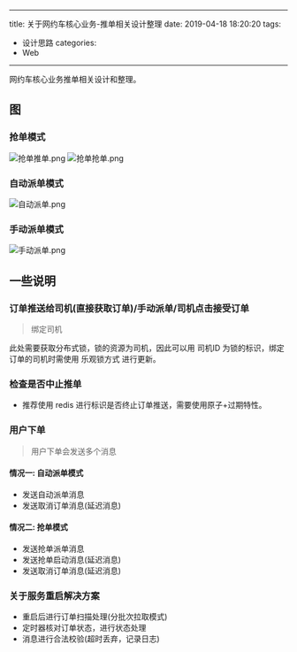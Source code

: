 ------
title: 关于网约车核心业务-推单相关设计整理
date: 2019-04-18 18:20:20
tags:
  - 设计思路
categories:
  - Web
------

网约车核心业务推单相关设计和整理。
<!--more-->
## 图
### 抢单模式
![抢单推单.png](http://cdn.hocgin.top/%E6%8A%A2%E5%8D%95%E6%8E%A8%E5%8D%95.png)
![抢单抢单.png](http://cdn.hocgin.top/%E6%8A%A2%E5%8D%95%E6%8A%A2%E5%8D%95.png)

### 自动派单模式
![自动派单.png](http://cdn.hocgin.top/%E8%87%AA%E5%8A%A8%E6%B4%BE%E5%8D%95.png)

### 手动派单模式
![手动派单.png](http://cdn.hocgin.top/%E6%89%8B%E5%8A%A8%E6%B4%BE%E5%8D%95.png)

## 一些说明
### 订单推送给司机(直接获取订单)/手动派单/司机点击接受订单
> 绑定司机

此处需要获取分布式锁，锁的资源为司机，因此可以用 司机ID 为锁的标识，绑定订单的司机时需使用 乐观锁方式 进行更新。

### 检查是否中止推单
- 推荐使用 redis 进行标识是否终止订单推送，需要使用原子+过期特性。

### 用户下单
> 用户下单会发送多个消息
#### 情况一: 自动派单模式
- 发送自动派单消息
- 发送取消订单消息(延迟消息)

#### 情况二: 抢单模式
- 发送抢单派单消息
- 发送抢单启动消息(延迟消息)
- 发送取消订单消息(延迟消息)

### 关于服务重启解决方案
- 重启后进行订单扫描处理(分批次拉取模式)
- 定时器核对订单状态，进行状态处理
- 消息进行合法校验(超时丢弃，记录日志)